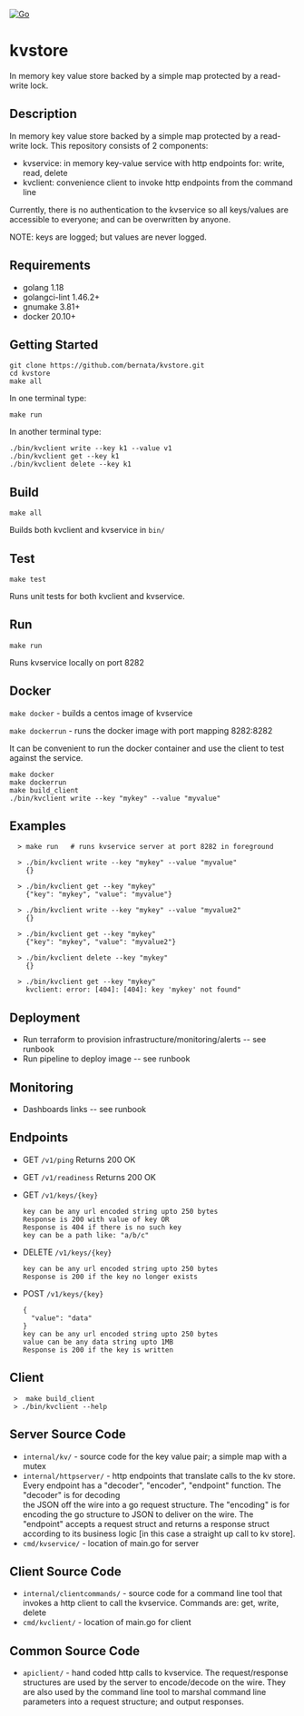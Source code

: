 [![Go](https://github.com/bernata/kvstore/actions/workflows/go.yml/badge.svg?branch=main)](https://github.com/bernata/kvstore/actions/workflows/go.yml)

# kvstore
In memory key value store backed by a simple map protected by a read-write lock.

## Description
In memory key value store backed by a simple map protected by a read-write lock.
This repository consists of 2 components:
- kvservice: in memory key-value service with http endpoints for: write, read, delete
- kvclient: convenience client to invoke http endpoints from the command line

Currently, there is no authentication to the kvservice so all keys/values are accessible
to everyone; and can be overwritten by anyone.

NOTE: keys are logged; but values are never logged.

## Requirements
- golang 1.18
- golangci-lint 1.46.2+
- gnumake 3.81+
- docker 20.10+

## Getting Started
```
git clone https://github.com/bernata/kvstore.git
cd kvstore
make all
```

In one terminal type:
```
make run
```

In another terminal type:
```shell
./bin/kvclient write --key k1 --value v1
./bin/kvclient get --key k1
./bin/kvclient delete --key k1
```

## Build
`make all`

Builds both kvclient and kvservice in `bin/`

## Test
`make test`

Runs unit tests for both kvclient and kvservice.

## Run
`make run`

Runs kvservice locally on port 8282

## Docker
`make docker` - builds a centos image of kvservice

`make dockerrun` - runs the docker image with port mapping 8282:8282

It can be convenient to run the docker container and use the client to test against the service.
```
make docker
make dockerrun
make build_client
./bin/kvclient write --key "mykey" --value "myvalue"
```

## Examples
```shell
  > make run   # runs kvservice server at port 8282 in foreground
  
  > ./bin/kvclient write --key "mykey" --value "myvalue"
    {}
    
  > ./bin/kvclient get --key "mykey"
    {"key": "mykey", "value": "myvalue"}
    
  > ./bin/kvclient write --key "mykey" --value "myvalue2"
    {}
    
  > ./bin/kvclient get --key "mykey"
    {"key": "mykey", "value": "myvalue2"}
    
  > ./bin/kvclient delete --key "mykey"
    {}
    
  > ./bin/kvclient get --key "mykey"
    kvclient: error: [404]: [404]: key 'mykey' not found"
```

## Deployment
- Run terraform to provision infrastructure/monitoring/alerts -- see runbook
- Run pipeline to deploy image -- see runbook

## Monitoring
- Dashboards links -- see runbook

## Endpoints
- GET `/v1/ping`
  Returns 200 OK

- GET `/v1/readiness`
  Returns 200 OK

- GET `/v1/keys/{key}`
    ```
  key can be any url encoded string upto 250 bytes
  Response is 200 with value of key OR
  Response is 404 if there is no such key
  key can be a path like: "a/b/c"
    ```
  
- DELETE `/v1/keys/{key}`
    ```
  key can be any url encoded string upto 250 bytes
  Response is 200 if the key no longer exists
    ``` 

- POST `/v1/keys/{key}`
    ```
  {
      "value": "data"
  }
  key can be any url encoded string upto 250 bytes
  value can be any data string upto 1MB
  Response is 200 if the key is written
    ``` 

## Client
```shell
 >  make build_client
 > ./bin/kvclient --help
```

## Server Source Code
- `internal/kv/` - source code for the key value pair; a simple map with a mutex
- `internal/httpserver/` - http endpoints that translate calls to the kv store.
  Every endpoint has a "decoder", "encoder", "endpoint" function. The "decoder" is for decoding  
  the JSON off the wire into a go request structure. The "encoding" is for encoding the go
  structure to JSON to deliver on the wire. The "endpoint" accepts a request struct and returns
  a response struct according to its business logic [in this case a straight up call to kv store].
- `cmd/kvservice/` - location of main.go for server

## Client Source Code
- `internal/clientcommands/` - source code for a command line tool that invokes a http client to call the kvservice.
  Commands are: get, write, delete
- `cmd/kvclient/` - location of main.go for client

## Common Source Code
- `apiclient/` - hand coded http calls to kvservice. The request/response structures are
  used by the server to encode/decode on the wire. They are also used by the command line tool
  to marshal command line parameters into a request structure; and output responses.
